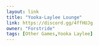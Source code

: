 ```yaml
---
layout: link
title: "Yooka-Laylee Lounge"
link: https://discord.gg/4ffHUJg
owner: "Forstride"
tags: [Other Games,Yooka Laylee]
---
```

